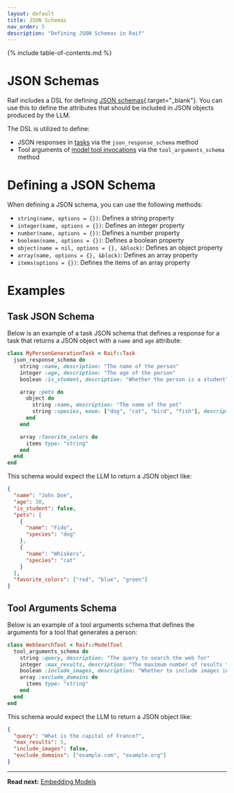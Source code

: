 ```yaml
---
layout: default
title: JSON Schemas
nav_order: 5
description: "Defining JSON Schemas in Raif"
---
```


{% include table-of-contents.md %}

# JSON Schemas

Raif includes a DSL for defining [JSON schemas](https://json-schema.org/){:target="_blank"}. You can use this to define the attributes that should be included in JSON objects produced by the LLM. 

The DSL is utilized to define:
- JSON responses in [tasks](../key_raif_concepts/tasks#json-response-format-tasks) via the `json_response_schema` method
- Tool arguments of [model tool invocations](../key_raif_concepts/model_tools#tool-arguments-schema) via the `tool_arguments_schema` method

# Defining a JSON Schema

When defining a JSON schema, you can use the following methods:

- `string(name, options = {})`: Defines a string property
- `integer(name, options = {})`: Defines an integer property
- `number(name, options = {})`: Defines a number property
- `boolean(name, options = {})`: Defines a boolean property
- `object(name = nil, options = {}, &block)`: Defines an object property
- `array(name, options = {}, &block)`: Defines an array property
- `items(options = {})`: Defines the items of an array property

# Examples

## Task JSON Schema

Below is an example of a task JSON schema that defines a response for a task that returns a JSON object with a `name` and `age` attribute:

```ruby
class MyPersonGenerationTask < Raif::Task
  json_response_schema do
    string :name, description: "The name of the person"
    integer :age, description: "The age of the person"
    boolean :is_student, description: "Whether the person is a student"

    array :pets do
      object do
        string :name, description: "The name of the pet"
        string :species, enum: ["dog", "cat", "bird", "fish"], description: "The species of the pet"
      end
    end

    array :favorite_colors do
      items type: "string"
    end
  end
end
```

This schema would expect the LLM to return a JSON object like:

```json
{
  "name": "John Doe",
  "age": 30,
  "is_student": false,
  "pets": [
    {
      "name": "Fido",
      "species": "dog"
    },
    {
      "name": "Whiskers",
      "species": "cat"
    }
  ],
  "favorite_colors": ["red", "blue", "green"]
}
```

## Tool Arguments Schema

Below is an example of a tool arguments schema that defines the arguments for a tool that generates a person:

```ruby
class WebSearchTool < Raif::ModelTool
  tool_arguments_schema do
    string :query, description: "The query to search the web for"
    integer :max_results, description: "The maximum number of results to return"
    boolean :include_images, description: "Whether to include images in the results"
    array :exclude_domains do
      items type: "string"
    end
  end
end
```

This schema would expect the LLM to return a JSON object like:

```json
{
  "query": "What is the capital of France?",
  "max_results": 5,
  "include_images": false,
  "exclude_domains": ["example.com", "example.org"]
}
```

---

**Read next:** [Embedding Models](embedding_models)